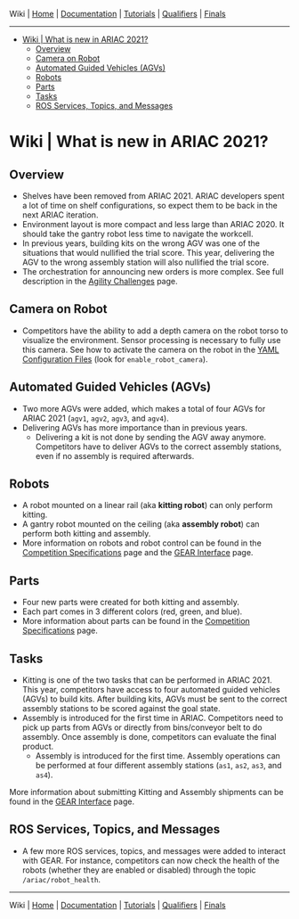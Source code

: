 Wiki | [Home](../../README.md) | [Documentation](../documentation/documentation.md) | [Tutorials](../tutorials/tutorials.md) | [Qualifiers](../qualifiers/qualifier.md) | [Finals](../finals/finals.md)

-------------------------------------------------

- [Wiki | What is new in ARIAC 2021?](#wiki--what-is-new-in-ariac-2021)
  - [Overview](#overview)
  - [Camera on Robot](#camera-on-robot)
  - [Automated Guided Vehicles (AGVs)](#automated-guided-vehicles-agvs)
  - [Robots](#robots)
  - [Parts](#parts)
  - [Tasks](#tasks)
  - [ROS Services, Topics, and Messages](#ros-services-topics-and-messages)

# Wiki | What is new in ARIAC 2021?

## Overview

- Shelves have been removed from ARIAC 2021. ARIAC developers spent a lot of time on shelf configurations, so expect them to be back in the next ARIAC iteration.
- Environment layout is more compact and less large than ARIAC 2020. It should take the gantry robot less time to navigate the workcell.
- In previous years, building kits on the wrong AGV was one of the situations that would nullified the trial score. This year, delivering the AGV to the wrong assembly station will also nullified the trial score.
- The orchestration for announcing new orders is more complex. See full description in the [Agility Challenges](../documentation/agility_challenges.md#new-order) page.

## Camera on Robot

- Competitors have the ability to add a depth camera on the robot torso to visualize the environment. Sensor processing is necessary to fully use this camera. See how to activate the camera on the robot in the [YAML Configuration Files](../documentation/configuration_files.md) (look for `enable_robot_camera`).
  
## Automated Guided Vehicles (AGVs)

- Two more AGVs were added, which makes a total of four AGVs for ARIAC 2021 (`agv1`, `agv2`, `agv3`, and `agv4`).
- Delivering AGVs has more importance than in previous years.
  - Delivering a kit is not done by sending the AGV away anymore. Competitors have to deliver AGVs to the correct assembly stations, even if no assembly is required afterwards.

## Robots

- A robot mounted on a linear rail (aka **kitting robot**) can only perform kitting.
- A gantry robot mounted on the ceiling (aka **assembly robot**) can perform both kitting and assembly.
- More information on robots and robot control can be found in the [Competition Specifications](../documentation/competition_specifications.md#3.-Robot) page and the [GEAR Interface](../tutorials/gear_interface.md) page.

## Parts

- Four new parts were created for both kitting and assembly. 
- Each part comes in 3 different colors (red, green, and blue).
- More information about parts can be found in the [Competition Specifications](../documentation/competition_specifications.md#2.4.-Parts) page.

## Tasks

- Kitting is one of the two tasks that can be performed in ARIAC 2021. This year, competitors have access to four automated guided vehicles (AGVs) to build kits. After building kits, AGVs must be sent to the correct assembly stations to be scored against the goal state.
- Assembly is introduced for the first time in ARIAC. Competitors need to pick up parts from AGVs or directly from bins/conveyor belt to do assembly. Once assembly is done, competitors can evaluate the final product.
  - Assembly is introduced for the first time. Assembly operations can be performed at four different assembly stations (`as1`, `as2`, `as3`, and `as4`).

More information about submitting Kitting and Assembly shipments can be found in the [GEAR Interface](../tutorials/gear_interface.md) page.

## ROS Services, Topics, and Messages

- A few more ROS services, topics, and messages were added to interact with GEAR. For instance, competitors can now check the health of the robots (whether they are enabled or disabled) through the topic `/ariac/robot_health`.

-------------------------------------------------
Wiki | [Home](../../README.md) | [Documentation](../documentation/documentation.md) | [Tutorials](../tutorials/tutorials.md) | [Qualifiers](../qualifiers/qualifier.md) | [Finals](../finals/finals.md)
